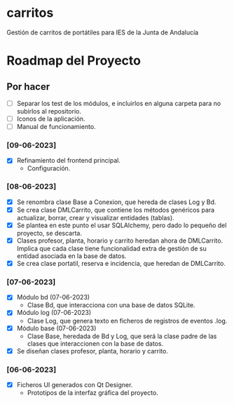 # carritos
Gestión de carritos de portátiles para IES de la Junta de Andalucía

# Roadmap del Proyecto

## Por hacer

  - [ ] Separar los test de los módulos, e incluirlos en alguna carpeta
        para no subirlos al repositorio.
  - [ ] Iconos de la aplicación.
  - [ ] Manual de funcionamiento.

### [09-06-2023]

  - [X] Refinamiento del frontend principal. 
     - Configuración.

### [08-06-2023]

  - [X] Se renombra clase Base a Conexion, que hereda de clases Log y Bd.
  - [X] Se crea clase DMLCarrito, que contiene los métodos genéricos para
        actualizar, borrar, crear y visualizar entidades (tablas).
  - [X] Se plantea en este punto el usar SQLAlchemy, pero dado lo pequeño 
        del proyecto, se descarta.
  - [X] Clases profesor, planta, horario y carrito heredan ahora de DMLCarrito.
        Implica que cada clase tiene funcionalidad extra de gestión de su 
        entidad asociada en la base de datos.
  - [X] Se crea clase portatil, reserva e incidencia, que heredan de DMLCarrito.

### [07-06-2023]

  - [X] Módulo bd (07-06-2023)
     - Clase Bd, que interacciona con una base de datos SQLite.
  - [X] Módulo log (07-06-2023)
     - Clase Log, que genera texto en ficheros de registros de eventos .log.
  - [X] Módulo base (07-06-2023)
     - Clase Base, heredada de Bd y Log, que será la clase padre de las clases
       que interaccionen con la base de datos.
  - [X] Se diseñan clases profesor, planta, horario y carrito.
        
### [06-06-2023]

  - [x] Ficheros UI generados con Qt Designer. 
     - Prototipos de la interfaz gráfica del proyecto.

